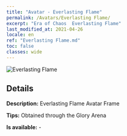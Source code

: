 ```yaml
---
title: "Avatar - Everlasting Flame"
permalink: /Avatars/Everlasting Flame/
excerpt: "Era of Chaos  Everlasting Flame"
last_modified_at: 2021-04-26
locale: en
ref: "Everlasting Flame.md"
toc: false
classes: wide
---
```

 ![Everlasting Flame](/images/a/avatarFrame_77.png)

## Details

 **Description:** Everlasting Flame Avatar Frame 

 **Tips:** Obtained through the Glory Arena 

 **Is available:**  - 

